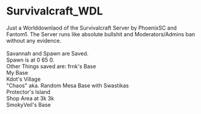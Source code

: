 # Survivalcraft_WDL

Just a Worlddownlaod of the Survivalcraft Server by PhoenixSC and Fantom1. The Server runs like absolute bullshit and Moderators/Admins ban without any evidence.<br />
<br />
Savannah and Spawn are Saved.<br />
Spawn is at 0 65 0.<br />
Other Things saved are:   frnk's Base<br />
                          My Base<br />
                          Kdot's Village<br />
                          "Chaos" aka. Random Mesa Base with Swastikas<br />
                          Protector's Island<br />
                          Shop Area at 3k 3k<br />
                          SmokyVeil's Base<br />
                          
                          
